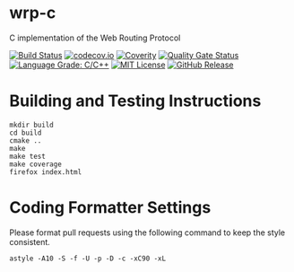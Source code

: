 # wrp-c

C implementation of the Web Routing Protocol

[![Build Status](https://github.com/xmidt-org/wrp-c/workflows/CI/badge.svg)](https://github.com/xmidt-org/wrp-c/actions)
[![codecov.io](http://codecov.io/github/xmidt-org/wrp-c/coverage.svg?branch=main)](http://codecov.io/github/xmidt-org/wrp-c?branch=main)
[![Coverity](https://img.shields.io/coverity/scan/9155.svg)]("https://scan.coverity.com/projects/comcast-wrp-c)
[![Quality Gate Status](https://sonarcloud.io/api/project_badges/measure?project=xmidt-org_wrp-c&metric=alert_status)](https://sonarcloud.io/dashboard?id=xmidt-org_wrp-c)
[![Language Grade: C/C++](https://img.shields.io/lgtm/grade/cpp/g/xmidt-org/wrp-c.svg?logo=lgtm&logoWidth=18)](https://lgtm.com/projects/g/xmidt-org/wrp-c/context:cpp)
[![MIT License](http://img.shields.io/badge/license-MIT-blue.svg)](https://github.com/xmidt-org/wrp-c/blob/main/LICENSE)
[![GitHub Release](https://img.shields.io/github/release/xmidt-org/wrp-c.svg)](CHANGELOG.md)


# Building and Testing Instructions

```
mkdir build
cd build
cmake ..
make
make test
make coverage
firefox index.html
```

# Coding Formatter Settings

Please format pull requests using the following command to keep the style consistent.

```
astyle -A10 -S -f -U -p -D -c -xC90 -xL
```
